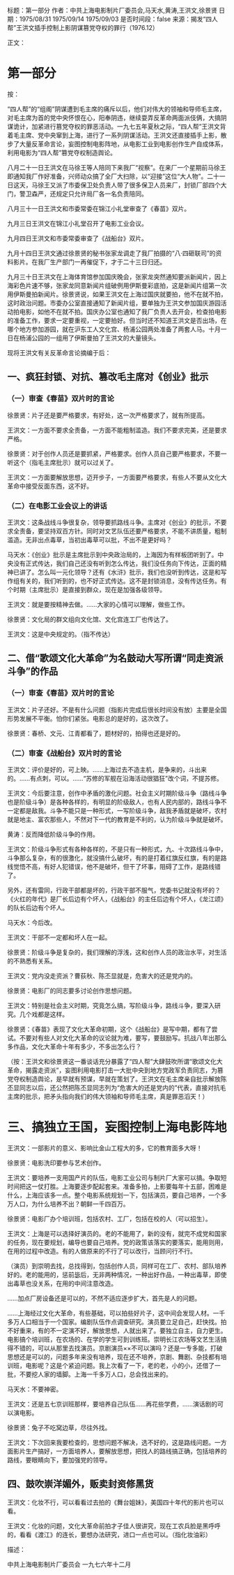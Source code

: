 标题：第一部分
作者：中共上海电影制片厂委员会,马天水,黄涛,王洪文,徐景贤
日期：1975/08/31 1975/09/14 1975/09/03
是否时间段：false
来源：揭发“四人帮”王洪文插手控制上影阴谋篡党夺权的罪行（1976.12）

正文：

# 第一部分

按：

“四人帮”的“组阁”阴谋遭到毛主席的痛斥以后，他们对伟大的领袖和导师毛主席，对毛主席为首的党中央怀恨在心，阳奉阴违，继续耍弄反革命两面派伎俩，大搞阴谋诡计，加紧进行篡党夺权的罪恶活动。一九七五年夏秋之际，“四人帮”王洪文背着毛主席、党中央窜到上海，进行了一系列阴谋活动。王洪文还直接插手上影，散步了大量反革命言论，妄图控制电影阵地，从电影工业到电影创作生产自成体系，利用电影为“四人帮”篡党夺权制造舆论。

八月二十一日王洪文在马徐王等人陪同下来我厂“视察”。在来厂一个星期前马徐王即通知我厂作好准备，兴师动众搞了全厂大扫除，以“迎接”这位“大人物”。二十一日这天，马徐王又派了市委保卫处负责人带了很多保卫人员来厂，封锁厂部四个大门，警卫森严，还规定只允许局厂各一名负责陪同。

八月三十一日王洪文和市委常委在锦江小礼堂审查了《春苗》双片。

九月三日王洪文在锦江小礼堂召开了电影工业会议。

九月四日王洪文和市委常委审查了《战船台》双片。

九月十四日王洪文通过徐景贤的秘书张家龙调走了我厂拍摄的“八·四砸联司”的资料影片。在我厂生产部门一再催促下，才于二十三日归还。

九月三十日王洪文在上海体育馆参加国庆晚会，张家龙突然通知要派新闻片，因上海彩色片速不够，张家龙同意新闻片组破例用伊斯曼彩底拍，这是新闻片组第一次用伊斯曼拍新闻片。徐景贤说，如果王洪文在上海过国庆就要拍，他不在就不拍，这时政治问题。市委办公室直接通知了新闻片组，要单独为王洪文参加国庆游园活动拍电影，如他不在就不拍。国庆办公室也通知了我厂负责人去开会，检查拍电影的准备工作，要求一定要重视，一定要拍好。但当时还不知道王洪文是否出场，在哪个地方参加游园，就在沪东工人文化宫、杨浦公园两处准备了两套人马。十月一日在杨浦公园的一组用了伊斯曼拍了王洪文的大量镜头。

现将王洪文有关反革命言论摘编于后：

## 一、疯狂封锁、对抗、篡改毛主席对《创业》批示

### （一）审查《春苗》双片时的言论

徐景贤：片子还是要严格要求，有好处，这一次严格要求了，就有所提高。

王洪文：一方面不要求全责备，一方面不能粗制滥造。我们不要求完美，还是要求严格。

徐景贤：对于创作人员还是要抓紧，严格要求。创作人员自己要严格要求，不要一听这个（指毛主席批示）就可以过关了。

王洪文：一方面要解放思想，迈开步子，一方面要严格要求，有些人不要从文化大革命中接受反面东西，这不好。

### （二）在电影工业会议上的讲话

王洪文：这条战线斗争很复杂，领导要抓路线斗争。主席对《创业》的批示，不要求全责备，要坚持双百方针。同时对文艺队伍还要严格要求，不能不讲质量，粗制滥造。无非出点毒草，当初出毒草可以批，不出不是更好吗？

马天水：《创业》批示是主席批示到中央政治局的，上海因为有样板团听到了。中央没有正式传达，我们自己还没有听到怎么传达，我们没任务向下传达，正面的精神已讲了。怎么叫一元化领导？还有《水浒》批示，我们也没听到传达，这是和写作组有关的，我们听到的，也不好正式传达。这不是封锁消息，没有传达任务。有个时期（主席批示）是直接到群众，现在是加强各级领导。

王洪文：就是要按精神去做。……大家的心情可以理解，做些工作。

徐景贤：文化局的群文组向文化馆、文化宫连工厂也传达了。

王洪文：这是中央规定的。（指不传达）

## 二、借“歌颂文化大革命”为名鼓动大写所谓“同走资派斗争”的作品

### （一）审查《春苗》双片时的言论

王洪文：片子还好。不是有什么问题（指影片完成后很长时间没有放）主要是全国形势发展不平衡。怕你们紧张。电影总的是好的，这次改了。

徐景贤：春桥、文元、江青都看了，题材好的，拍得也还是好的。

### （二）审查《战船台》双片时的言论

王洪文：评价是好的，可上映。……上海过去不造主机，是争来的，斗出来的。……有点刺，可以。……“苏修的军舰在沿海活动很猖狂”改个词，不提苏修。

王洪文：今后要注意，创作中矛盾的激化问题。社会主义时期阶级斗争（路线斗争也是阶级斗争）是各种各样的，有明显的阶级敌人，也有人民内部的，路线斗争不一定都是敌我。斗争不能只是一种形式，一写阶级斗争，敌我矛盾就是破坏，农村就是地主、富农那些人，不然对下一代的教育是不利的，认为阶级斗争就是破坏。

黄涛：反而降低阶级斗争的作用。

王洪文：阶级斗争形式有各种各样的，不是只有一种形式，九、十次路线斗争中，斗争那么复杂，有的很激化，就没搞什么破坏，有的是打着红旗反红旗，有的是路线觉悟不高，有好人犯错误，他不是破坏，但干了坏事，阻碍了工作，是路线错了。

另外，还有雷同，行政干部都是坏的，行政干部不服气，党委书记就没有坏的？《火红的年代》是厂长后边有个坏人，《战船台》的主任后边有个坏人，《龙江颂》的队长后边有个坏人。

马天水：今后改。

王洪文：干部不一定都和坏人在一起。

徐景贤：阶级斗争是复杂的，我们理解的浮浅，这和创作人员的政治水平，对生活的不熟悉有关系。

王洪文：党内没走资派？曹荻秋、陈丕显就是，危害大的还是党内的。

徐景贤：电影厂的同志要多讨论创作思想问题。

王洪文：特别是社会主义时期，究竟怎么搞，写阶级斗争，路线斗争，要深入研究。几个戏都是这样。

徐景贤：《春苗》表现了文化大革命初期，这个《战船台》是写中期，都有了尝试。不要对有些人对文化大革命的议论就为难，要写，要鼓励写。抗战八年出那么多作品，文化大革命十年有多少，不多出怎么行？

（按：王洪文和徐景贤这一番谈话充分暴露了“四人帮”大肆鼓吹所谓“歌颂文化大革命，揭露走资派”，妄图利用电影打击一大批中央到地方党政军负责同志，为篡党夺权制造舆论，是早就有预谋，早就在策划了。王洪文在毛主席亲自批示解放陈丕显同志以后，还公然把陈丕显同志列为“危害大的还是党内的”代表，直接对抗毛主席的批示，把矛头指向我们的伟大领袖和导师毛主席，真是罪恶滔天！）

# 三、搞独立王国，妄图控制上海电影阵地

王洪文：一部影片的意义、影响比金山工程大的多，它的教育面多大呀！

徐景贤：电影洗印要参与艺术创作。

王洪文：要培养一支用国产片的队伍，电影工业公司与制片厂大家可以搞。争取短时间把这一仗打胜。上海要逐步配起套来。准备多拍，上影要每年十五部，困难是什么，上海应该多一点。整个电影系统规划一下，包括演员，要自己培养，一个多万人口，为什么培养不出？朝鲜一千四百万。

徐景贤：电影厂办个培训班，包括农村、工厂，包括在校的人（可以招生）。

王洪文：上海是可以选择好演员的。老的不能用了，新的没有，就完不成党和国家的任务，现在要规划，编导也要自己培养。党的政策该落实的要落实，能用则用，在用的过程中改造。有的人做原来的不行了可以改行，当顾问行不行。

（演员）到崇明去找，总找得到，包括创作人员，同样可在工厂、农村、部队培养好的。老的能用的，惩前毖后，无非两种情况，一种出好作品，一种出毒草，即使出毒草也没关系，在用的中间注意改造。

……加点厂房设备还是可以的，不然不适应逐步扩大，首先是人的问题。

……上海经过文化大革命，有些基础，可以拍些好片子，这中间会发现人材。一千多万人口相当于一个国家。编剧队伍作点调查研究。演员要立足自己，赶快找。拍不好重来，有的不一定演不好，解放思想，人就出来了。要独立自主，自力更生。电影搞个培训班，在农场的、在学的学生可到训练班。崇明长江农场等文艺生活搞得不错的，可以从那里去找演员。京剧演员××不可以演吗？还是一专多能，打破思想还是可以的，问题多年来没有培养，现在还不培养，京剧、舞剧、杂技都有培训班，电影呢？这是个紧迫问题。我上次看了一下，老的老，小的小，还借了一批，不要挖人家的墙脚。上海一千多万人口，总会找出来的。

马天水：不要神密。

王洪文：还是五七京训班那样，要培养自己队伍……再花些学费，……演话剧的可以演电影。

徐景贤：兔子不吃窝边草，尽往外找。

王洪文：下次回来我要检查的，思想问题不解决，选不好的，这是路线问题。一方面影片生产搞好，一方面培养人，要解放思想，把找人的路线搞正确，包括培养的路线，要眼睛向下，要加强党的领导。

## 四、鼓吹崇洋媚外，贩卖封资修黑货

王洪文：化妆不行，可以看看过去拍的《舞台姐妹》，美国四十年代的影片也可以看。

王洪文：化妆的问题，文化大革命前拍才子佳人很讲究，现在工农兵脸是黑呼呼的，看看《渡江》的连长，要想办法研究，进口一点也可以。（指化妆油彩）

描述：

中共上海电影制片厂委员会
一九七六年十二月

